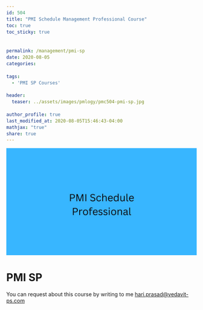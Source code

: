 ```yaml
---
id: 504    
title: "PMI Schedule Management Professional Course"
toc: true
toc_sticky: true


permalink: /management/pmi-sp
date: 2020-08-05
categories:

tags: 
  - 'PMI SP Courses'

header:
  teaser: ../assets/images/pmlogy/pmc504-pmi-sp.jpg

author_profile: true
last_modified_at: 2020-08-05T15:46:43-04:00
mathjax: "true"
share: true
---
```


![PMI SP](../assets/images/pmlogy/pmc504-pmi-sp.jpg)

# PMI SP

You can request about this course by writing to me hari.prasad@vedavit-ps.com 